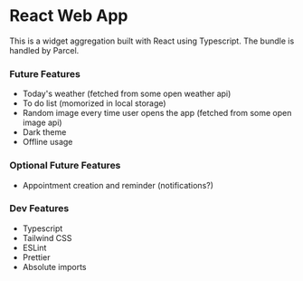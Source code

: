 # React Web App

This is a widget aggregation built with React using Typescript.
The bundle is handled by Parcel.

### Future Features

- Today's weather (fetched from some open weather api)
- To do list (momorized in local storage)
- Random image every time user opens the app (fetched from some open image api)
- Dark theme
- Offline usage

### Optional Future Features

- Appointment creation and reminder (notifications?)

### Dev Features

- Typescript
- Tailwind CSS
- ESLint
- Prettier
- Absolute imports
